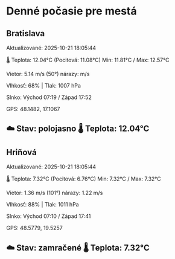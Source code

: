 ﻿# Denné počasie pre mestá

## Bratislava
Aktualizované: 2025-10-21 18:05:44

🌡️ Teplota: 12.04°C 
(Pocitová: 11.08°C)
Min: 11.81°C / Max: 12.57°C

Vietor: 5.14 m/s    (50°) 
nárazy:  m/s

Vlhkosť: 68% | Tlak: 1007 hPa

Slnko: Východ 07:19 / Západ 17:52

GPS: 48.1482, 17.1067

☁️ Stav: polojasno        🌡️ Teplota: 12.04°C
---

## Hriňová
Aktualizované: 2025-10-21 18:05:44

🌡️ Teplota: 7.32°C 
(Pocitová: 6.76°C)
Min: 7.32°C / Max: 7.32°C

Vietor: 1.36 m/s (101°)
nárazy: 1.22 m/s

Vlhkosť: 88% | Tlak: 1011 hPa

Slnko: Východ 07:10 / Západ 17:41

GPS: 48.5779, 19.5257

☁️ Stav: zamračené        🌡️ Teplota: 7.32°C
---
